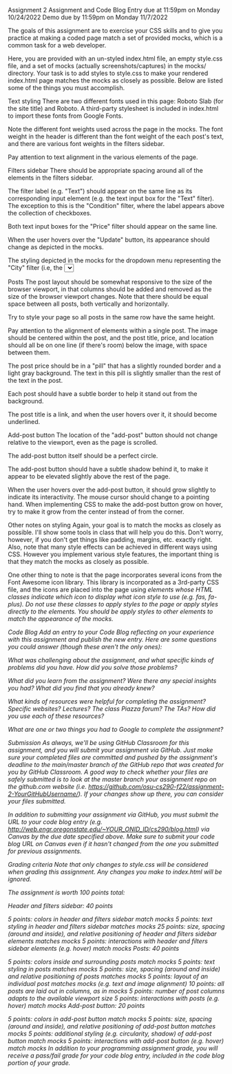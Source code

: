 Assignment 2
Assignment and Code Blog Entry due at 11:59pm on Monday 10/24/2022
Demo due by 11:59pm on Monday 11/7/2022

The goals of this assignment are to exercise your CSS skills and to give you practice at making a coded page match a set of provided mocks, which is a common task for a web developer.

Here, you are provided with an un-styled index.html file, an empty style.css file, and a set of mocks (actually screenshots/captures) in the mocks/ directory. Your task is to add styles to style.css to make your rendered index.html page matches the mocks as closely as possible. Below are listed some of the things you must accomplish.

Text styling
There are two different fonts used in this page: Roboto Slab (for the site title) and Roboto. A third-party stylesheet is included in index.html to import these fonts from Google Fonts.

Note the different font weights used across the page in the mocks. The font weight in the header is different than the font weight of the each post's text, and there are various font weights in the filters sidebar.

Pay attention to text alignment in the various elements of the page.

Filters sidebar
There should be appropriate spacing around all of the elements in the filters sidebar.

The filter label (e.g. "Text") should appear on the same line as its corresponding input element (e.g. the text input box for the "Text" filter). The exception to this is the "Condition" filter, where the label appears above the collection of checkboxes.

Both text input boxes for the "Price" filter should appear on the same line.

When the user hovers over the "Update" button, its appearance should change as depicted in the mocks.

The styling depicted in the mocks for the dropdown menu representing the "City" filter (i.e, the <select> element) and for the checkboxes representing the "Condition" filter (i.e. the <input type="checkbox"> elements) are a result of browser default styling, and if you're using a different OS/browser combination than the one where the mocks were created, these may appear slightly different for you than they do in the mocks. That's OK. You don't need to apply styles to these.

Posts
The post layout should be somewhat responsive to the size of the browser viewport, in that columns should be added and removed as the size of the browser viewport changes. Note that there should be equal space between all posts, both vertically and horizontally.

Try to style your page so all posts in the same row have the same height.

Pay attention to the alignment of elements within a single post. The image should be centered within the post, and the post title, price, and location should all be on one line (if there's room) below the image, with space between them.

The post price should be in a "pill" that has a slightly rounded border and a light gray background. The text in this pill is slightly smaller than the rest of the text in the post.

Each post should have a subtle border to help it stand out from the background.

The post title is a link, and when the user hovers over it, it should become underlined.

Add-post button
The location of the "add-post" button should not change relative to the viewport, even as the page is scrolled.

The add-post button itself should be a perfect circle.

The add-post button should have a subtle shadow behind it, to make it appear to be elevated slightly above the rest of the page.

When the user hovers over the add-post button, it should grow slightly to indicate its interactivity. The mouse cursor should change to a pointing hand. When implementing CSS to make the add-post button grow on hover, try to make it grow from the center instead of from the corner.

Other notes on styling
Again, your goal is to match the mocks as closely as possible. I'll show some tools in class that will help you do this. Don't worry, however, if you don't get things like padding, margins, etc. exactly right. Also, note that many style effects can be achieved in different ways using CSS. However you implement various style features, the important thing is that they match the mocks as closely as possible.

One other thing to note is that the page incorporates several icons from the Font Awesome icon library. This library is incorporated as a 3rd-party CSS file, and the icons are placed into the page using <i> elements whose HTML classes indicate which icon to display what icon style to use (e.g. fas, fa-plus). Do not use these classes to apply styles to the page or apply styles directly to the <i> elements. You should be apply styles to other elements to match the appearance of the mocks.

Code Blog
Add an entry to your Code Blog reflecting on your experience with this assignment and publish the new entry. Here are some questions you could answer (though these aren't the only ones):

What was challenging about the assignment, and what specific kinds of problems did you have. How did you solve those problems?

What did you learn from the assignment? Were there any special insights you had? What did you find that you already knew?

What kinds of resources were helpful for completing the assignment? Specific websites? Lectures? The class Piazza forum? The TAs? How did you use each of these resources?

What are one or two things you had to Google to complete the assignment?

Submission
As always, we'll be using GitHub Classroom for this assignment, and you will submit your assignment via GitHub. Just make sure your completed files are committed and pushed by the assignment's deadline to the main/master branch of the GitHub repo that was created for you by GitHub Classroom. A good way to check whether your files are safely submitted is to look at the master branch your assignment repo on the github.com website (i.e. https://github.com/osu-cs290-f22/assignment-2-YourGitHubUsername/). If your changes show up there, you can consider your files submitted.

In addition to submitting your assignment via GitHub, you must submit the URL to your code blog entry (e.g. http://web.engr.oregonstate.edu/~YOUR_ONID_ID/cs290/blog.html) via Canvas by the due date specified above. Make sure to submit your code blog URL on Canvas even if it hasn't changed from the one you submitted for previous assignments.

Grading criteria
Note that only changes to style.css will be considered when grading this assignment. Any changes you make to index.html will be ignored.

The assignment is worth 100 points total:

Header and filters sidebar: 40 points

5 points: colors in header and filters sidebar match mocks
5 points: text styling in header and filters sidebar matches mocks
25 points: size, spacing (around and inside), and relative positioning of header and filters sidebar elements matches mocks
5 points: interactions with header and filters sidebar elements (e.g. hover) match mocks
Posts: 40 points

5 points: colors inside and surrounding posts match mocks
5 points: text styling in posts matches mocks
5 points: size, spacing (around and inside) and relative positioning of posts matches mocks
5 points: layout of an individual post matches mocks (e.g. text and image alignment)
10 points: all posts are laid out in columns, as in mocks
5 points: number of post columns adapts to the available viewport size
5 points: interactions with posts (e.g. hover) match mocks
Add-post button: 20 points

5 points: colors in add-post button match mocks
5 points: size, spacing (around and inside), and relative positioning of add-post button matches mocks
5 points: additional styling (e.g. circularity, shadow) of add-post button match mocks
5 points: interactions with add-post button (e.g. hover) match mocks
In addition to your programming assignment grade, you will receive a pass/fail grade for your code blog entry, included in the code blog portion of your grade.